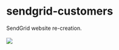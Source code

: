 # sendgrid-customers
SendGrid website re-creation.
<br><br>
<img src="https://i.imgur.com/Tc7CVla.png">
